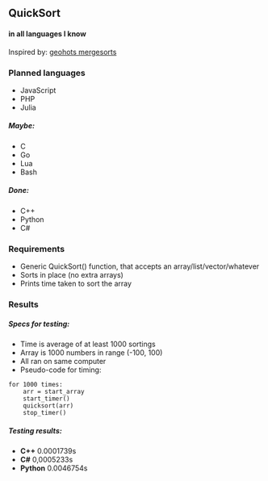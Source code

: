 ## QuickSort
#### in all languages I know
Inspired by: [geohots mergesorts](https://github.com/geohot/mergesorts)

### Planned languages
- JavaScript
- PHP
- Julia

##### Maybe:
- C
- Go
- Lua
- Bash

##### Done:
- C++
- Python
- C#


### Requirements
- Generic QuickSort() function, that accepts an array/list/vector/whatever 
- Sorts in place (no extra arrays)
- Prints time taken to sort the array

### Results
##### Specs for testing:
- Time is average of at least 1000 sortings
- Array is 1000 numbers in range (-100, 100)
- All ran on same computer
- Pseudo-code for timing:
```
for 1000 times:
	arr = start_array
	start_timer()
	quicksort(arr)
	stop_timer()
```

##### Testing results:
- **C++**		0.0001739s
- **C#**		0,0005233s
- **Python**	0.0046754s